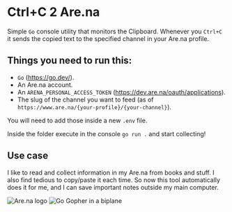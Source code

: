 # Ctrl+C 2 Are.na

Simple `Go` console utility that monitors the Clipboard. Whenever you `Ctrl+C` it sends the copied text to the specified channel in your Are.na profile.

## Things you need to run this:

- `Go` (https://go.dev/).
- An Are.na account.
- An `ARENA_PERSONAL_ACCESS_TOKEN` (https://dev.are.na/oauth/applications).
- The slug of the channel you want to feed (as of `https://www.are.na/{your-profile}/{your-channel}`).

You will need to add those inside a new `.env` file.

Inside the folder execute in the console `go run .` and start collecting!

## Use case

I like to read and collect information in my Are.na from books and stuff. I also find tedious to copy/paste it each time. So now this tool automatically does it for me, and I can save important notes outside my main computer.


![Are.na logo](https://d2w9rnfcy7mm78.cloudfront.net/9485135/original_10647a43631b7746e4a0821772aefa41.png?1605218631?bc=0)
![Go Gopher in a biplane](https://go.dev/images/gophers/biplane.svg)